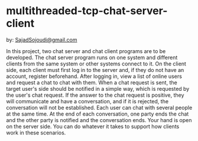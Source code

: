 # multithreaded-tcp-chat-server-client
by: SajadSojoudi@gmail.com

In this project, two chat server and chat client programs are to be developed. The chat server program runs on one system and different clients from the same system or other systems connect to it. On the client side, each client must first log in to the server and, if they do not have an account, register beforehand. After logging in, view a list of online users and request a chat to chat with them. When a chat request is sent, the target user's side should be notified in a simple way, which is requested by the user's chat request. If the answer to the chat request is positive, they will communicate and have a conversation, and if it is rejected, the conversation will not be established. Each user can chat with several people at the same time. At the end of each conversation, one party ends the chat and the other party is notified and the conversation ends.
Your hand is open on the server side. You can do whatever it takes to support how clients work in these scenarios.
